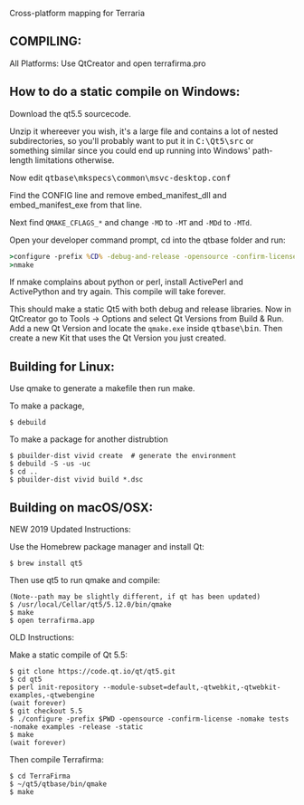 Cross-platform mapping for Terraria

COMPILING:
----------

All Platforms:
Use QtCreator and open terrafirma.pro


How to do a static compile on Windows:
-------------------------------------

Download the qt5.5 sourcecode.

Unzip it whereever you wish, it's a large file and contains a lot of nested
subdirectories, so you'll probably want to put it in <samp>C:\Qt5\src</samp> or something
similar since you could end up running into Windows' path-length limitations
otherwise.

Now edit <samp>qtbase\mkspecs\common\msvc-desktop.conf</samp>

Find the CONFIG line and remove embed_manifest_dll and embed_manifest_exe
from that line.

Next find `QMAKE_CFLAGS_*` and change `-MD` to `-MT` and `-MDd` to `-MTd`.

Open your developer command prompt, cd into the qtbase folder and run:

```bat
>configure -prefix %CD% -debug-and-release -opensource -confirm-license -platform win32-msvc2013 -nomake tests -nomake examples -opengl desktop -static
>nmake
```

If nmake complains about python or perl, install ActivePerl and ActivePython and
try again.  This compile will take forever.

This should make a static Qt5 with both debug and release libraries.  Now in
QtCreator go to Tools → Options and select Qt Versions from Build & Run.
Add a new Qt Version and locate the `qmake.exe` inside <samp>qtbase\bin</samp>.  Then
create a new Kit that uses the Qt Version you just created.

Building for Linux:
-------------------

Use qmake to generate a makefile then run make.

To make a package,

```console
$ debuild
```

To make a package for another distrubtion

```console
$ pbuilder-dist vivid create  # generate the environment
$ debuild -S -us -uc
$ cd ..
$ pbuilder-dist vivid build *.dsc
```

Building on macOS/OSX:
----------------

NEW 2019 Updated Instructions:

Use the Homebrew package manager and install Qt:

```console
$ brew install qt5
```

Then use qt5 to run qmake and compile:

```console
(Note--path may be slightly different, if qt has been updated)
$ /usr/local/Cellar/qt5/5.12.0/bin/qmake
$ make
$ open terrafirma.app
```

OLD Instructions:

Make a static compile of Qt 5.5:

```console
$ git clone https://code.qt.io/qt/qt5.git
$ cd qt5
$ perl init-repository --module-subset=default,-qtwebkit,-qtwebkit-examples,-qtwebengine
(wait forever)
$ git checkout 5.5
$ ./configure -prefix $PWD -opensource -confirm-license -nomake tests -nomake examples -release -static
$ make
(wait forever)
```

Then compile Terrafirma:

```console
$ cd TerraFirma
$ ~/qt5/qtbase/bin/qmake
$ make
```


